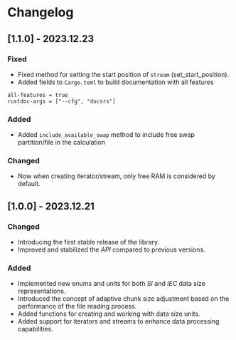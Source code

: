 # Changelog

## [1.1.0] - 2023.12.23

### Fixed
- Fixed method for setting the start position of `stream` (set_start_position).
- Added fields to `Cargo.toml` to build documentation with all features
```
all-features = true
rustdoc-args = ["--cfg", "docsrs"]
```

### Added
- Added `include_available_swap` method to include free swap partition/file in the calculation 

### Changed
- Now when creating iterator/stream, only free RAM is considered by default. 


## [1.0.0] - 2023.12.21

### Changed
- Introducing the first stable release of the library.
- Improved and stabilized the *API* compared to previous versions.

### Added
- Implemented new enums and units for both *SI* and *IEC* data size representations.
- Introduced the concept of adaptive chunk size adjustment based on the performance of the file reading process.
- Added functions for creating and working with data size units.
- Added support for iterators and streams to enhance data processing capabilities.
